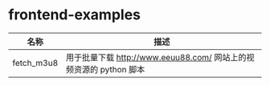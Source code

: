 # frontend-examples

| 名称 | 描述 |
| -- | -- |
| fetch_m3u8 |  用于批量下载 http://www.eeuu88.com/ 网站上的视频资源的 python 脚本 |